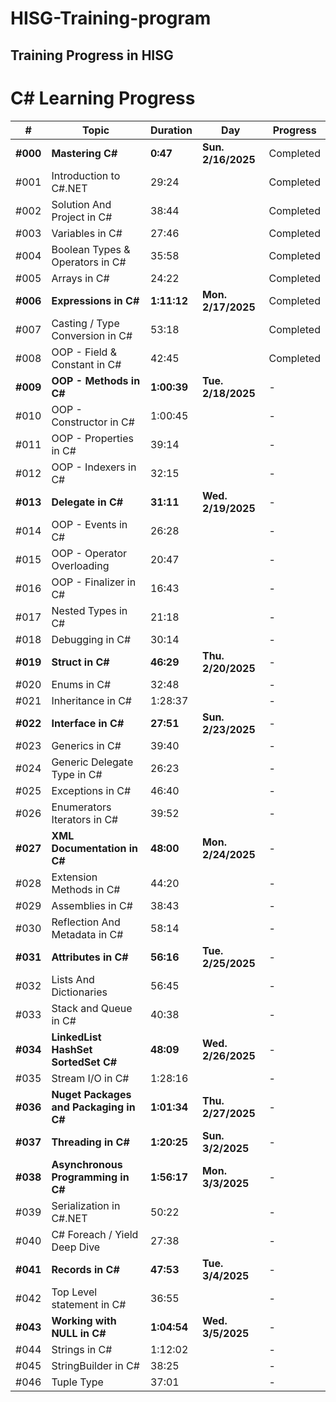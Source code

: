 # HISG-Training-program
## Training Progress in HISG 
# C# Learning Progress

| #    | Topic                             | Duration   | Day             | Progress         |
| ---- | --------------------------------- | ---------- | --------------- | ---------------- |
| **#000** | **Mastering C#**                     | **0:47**       | **Sun. 2/16/2025** | Completed                |
| #001 | Introduction to C#.NET            | 29:24      |                 | Completed                |
| #002 | Solution And Project in C#       | 38:44      |                 | Completed                |
| #003 | Variables in C#                   | 27:46      |                 | Completed                |
| #004 | Boolean Types & Operators in C#   | 35:58      |                 | Completed                |
| #005 | Arrays in C#                      | 24:22      |                 | Completed                |
| **#006** | **Expressions in C#**                 | **1:11:12**    | **Mon. 2/17/2025** | Completed                |
| #007 | Casting / Type Conversion in C#   | 53:18      |                 | Completed                |
| #008 | OOP - Field & Constant in C#      | 42:45      |                 | Completed                |
| **#009** | **OOP - Methods in C#**               | **1:00:39**    | **Tue. 2/18/2025** | -                |
| #010 | OOP - Constructor in C#           | 1:00:45    |                 | -                |
| #011 | OOP - Properties in C#            | 39:14      |                 | -                |
| #012 | OOP - Indexers in C#             | 32:15      |                 | -                |
| **#013** | **Delegate in C#**                    | **31:11**      | **Wed. 2/19/2025** | -                |
| #014 | OOP - Events in C#                | 26:28      |                 | -                |
| #015 | OOP - Operator Overloading        | 20:47      |                 | -                |
| #016 | OOP - Finalizer in C#             | 16:43      |                 | -                |
| #017 | Nested Types in C#                | 21:18      |                 | -                |
| #018 | Debugging in C#                   | 30:14      |                 | -                |
| **#019** | **Struct in C#**                      | **46:29**      | **Thu. 2/20/2025** | -                |
| #020 | Enums in C#                      | 32:48      |                 | -                |
| #021 | Inheritance in C#                 | 1:28:37    |                 | -                |
| **#022** | **Interface in C#**                   | **27:51**      | **Sun. 2/23/2025** | -                |
| #023 | Generics in C#                    | 39:40      |                 | -                |
| #024 | Generic Delegate Type in C#       | 26:23      |                 | -                |
| #025 | Exceptions in C#                 | 46:40      |                 | -                |
| #026 | Enumerators Iterators in C#       | 39:52      |                 | -                |
| **#027** | **XML Documentation in C#**          | **48:00**      | **Mon. 2/24/2025** | -                |
| #028 | Extension Methods in C#          | 44:20      |                 | -                |
| #029 | Assemblies in C#                 | 38:43      |                 | -                |
| #030 | Reflection And Metadata in C#    | 58:14      |                 | -                |
| **#031** | **Attributes in C#**                 | **56:16**      | **Tue. 2/25/2025** | -                |
| #032 | Lists And Dictionaries            | 56:45      |                 | -                |
| #033 | Stack and Queue in C#             | 40:38      |                 | -                |
| **#034** | **LinkedList HashSet SortedSet C#**  | **48:09**      | **Wed. 2/26/2025** | -                |
| #035 | Stream I/O in C#                 | 1:28:16    |                 | -                |
| **#036** | **Nuget Packages and Packaging in C#** | **1:01:34**    | **Thu. 2/27/2025** | -                |
| **#037** | **Threading in C#**                   | **1:20:25**    | **Sun. 3/2/2025**  | -                |
| **#038** | **Asynchronous Programming in C#**    | **1:56:17**    | **Mon. 3/3/2025**  | -                |
| #039 | Serialization in C#.NET          | 50:22      |                 | -                |
| #040 | C# Foreach / Yield Deep Dive      | 27:38      |                 | -                |
| **#041** | **Records in C#**                     | **47:53**      | **Tue. 3/4/2025**  | -                |
| #042 | Top Level statement in C#         | 36:55      |                 | -                |
| **#043** | **Working with NULL in C#**           | **1:04:54**    | **Wed. 3/5/2025**  | -                |
| #044 | Strings in C#                     | 1:12:02    |                 | -                |
| #045 | StringBuilder in C#              | 38:25      |                 | -                |
| #046 | Tuple Type                        | 37:01      |                 | -                |
